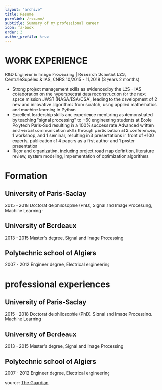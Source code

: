 ```yaml
---
layout: "archive"
title: Resume
permlink: /resume/
subtitle: Summary of my professional career
icon: fa-book
order: 3
author_profile: true
---
```



# WORK EXPERIENCE
R&D Engineer in Image Processing | Research Scientist
L2S, CentraleSupélec & IAS, CNRS
10/2015 - 11/2018 (3 years 2 months)

- Strong project management skills as evidenced by the L2S - IAS collaboration on the hyperspectral data reconstruction for the next space mission JWST (NASA/ESA/CSA), leading to the development of 2 new and innovative algorithms from scratch, using applied mathematics and machine learning in Python
- Excellent leadership skills and experience mentoring as demonstrated by teaching "signal processing" to +60 engineering students at Ecole Polytech Paris-Sud resulting in a 100% success rate
Advanced written and verbal communication skills through participation at 2 conferences, 1 workshop, and 1 seminar, resulting in 3 presentations in front of +100 experts, publication of 4 papers as a first author and 1 poster presentation
- Rigor and organization, including project road map definition, literature review, system modeling, implementation of optimization algorithms

# Formation

## University of Paris-Saclay
2015 - 2018
Doctorat de philosophie (PhD), Signal and Image Processing, Machine
Learning ·

## University of Bordeaux
2013 - 2015
Master's degree, Signal and Image Processing

## Polytechnic school of Algiers
2007 - 2012
Engineer degree, Electrical engineering

# professional experiences

## University of Paris-Saclay
2015 - 2018
Doctorat de philosophie (PhD), Signal and Image Processing, Machine
Learning ·

## University of Bordeaux
2013 - 2015
Master's degree, Signal and Image Processing

## Polytechnic school of Algiers
2007 - 2012
Engineer degree, Electrical engineering

source: [The Guardian](https://www.theguardian.com/books/booksblog/2011/jan/04/best-boring-books)
